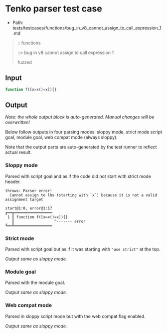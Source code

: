 # Tenko parser test case

- Path: tests/testcases/functions/bug_in_v8_cannot_assign_to_call_expression_1.md

> :: functions
>
> ::> bug in v8 cannot assign to call expression 1
>
> fuzzed

## Input

`````js
function f([x=x()=x]){}
`````

## Output

_Note: the whole output block is auto-generated. Manual changes will be overwritten!_

Below follow outputs in four parsing modes: sloppy mode, strict mode script goal, module goal, web compat mode (always sloppy).

Note that the output parts are auto-generated by the test runner to reflect actual result.

### Sloppy mode

Parsed with script goal and as if the code did not start with strict mode header.

`````
throws: Parser error!
  Cannot assign to lhs (starting with `x`) because it is not a valid assignment target

start@1:0, error@1:17
╔══╦═════════════════
 1 ║ function f([x=x()=x]){}
   ║                  ^------- error
╚══╩═════════════════

`````

### Strict mode

Parsed with script goal but as if it was starting with `"use strict"` at the top.

_Output same as sloppy mode._

### Module goal

Parsed with the module goal.

_Output same as sloppy mode._

### Web compat mode

Parsed in sloppy script mode but with the web compat flag enabled.

_Output same as sloppy mode._
